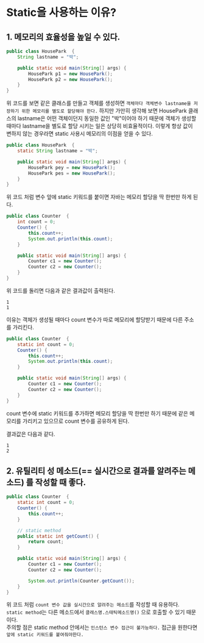 # Static을 사용하는 이유?

## 1. 메모리의 효율성을 높일 수 있다.

```java
public class HousePark  {
    String lastname = "박";

    public static void main(String[] args) {
        HousePark p1 = new HousePark();
        HousePark p2 = new HousePark();
    }
}
```

위 코드를 보면 같은 클래스를 만들고 객체를 생성하면 `객체마다 객체변수 lastname을 저장하기 위한 메모리를 별도로 할당해야 한다.` 하지만 가만히 생각해 보면 HousePark 클래스의 lastname은 어떤 객체이던지 동일한 값인 "박"이어야 하기 때문에 객체가 생성할때마다 lastname을 별도로 할당 시키는 일은 상당히 비효율적이다. 이렇게 항상 값이 변하지 않는 경우라면 static 사용시 메모리의 이점을 얻을 수 있다.

```java
public class HousePark  {
    static String lastname = "박";

    public static void main(String[] args) {
        HousePark pey = new HousePark();
        HousePark pes = new HousePark();
    }
}
```

위 코드 처럼 변수 앞에 static 키워드를 붙이면 자바는 메모리 할당을 딱 한번만 하게 된다.

```java
public class Counter  {
    int count = 0;
    Counter() {
        this.count++;
        System.out.println(this.count);
    }

    public static void main(String[] args) {
        Counter c1 = new Counter();
        Counter c2 = new Counter();
    }
}
```

위 코드를 돌리면 다음과 같은 결과값이 출력된다.

```
1
1
```

이유는 객체가 생성될 때마다 count 변수가 따로 메모리에 할당받기 때문에 다른 주소를 가리킨다.

```java
public class Counter  {
    static int count = 0;
    Counter() {
        this.count++;
        System.out.println(this.count);
    }

    public static void main(String[] args) {
        Counter c1 = new Counter();
        Counter c2 = new Counter();
    }
}
```

count 변수에 static 키워드를 추가하면 메모리 할당을 딱 한번만 하기 때문에 같은 메모리를 가리키고 있으므로 count 변수를 공유하게 된다.

결과값은 다음과 같다.

```
1
2
```

## 2. 유틸리티 성 메소드(== 실시간으로 결과를 알려주는 메소드) 를 작성할 때 좋다.

```java
public class Counter  {
    static int count = 0;
    Counter() {
        this.count++;
    }

    // static method
    public static int getCount() {
        return count;
    }

    public static void main(String[] args) {
        Counter c1 = new Counter();
        Counter c2 = new Counter();

        System.out.println(Counter.getCount());
    }
}
```

위 코드 처럼 `count 변수 값을 실시간으로 알려주는 메소드`를 작성할 때 유용하다.  
`static method`는 다른 메소드에서 `클래스명.스태틱메소드명()` 으로 호출할 수 있기 때문이다.  
주의할 점은 static method 안에서는 `인스턴스 변수 접근이 불가능하다.` 접근을 원한다면 `앞에 static 키워드를 붙여줘야한다.`
